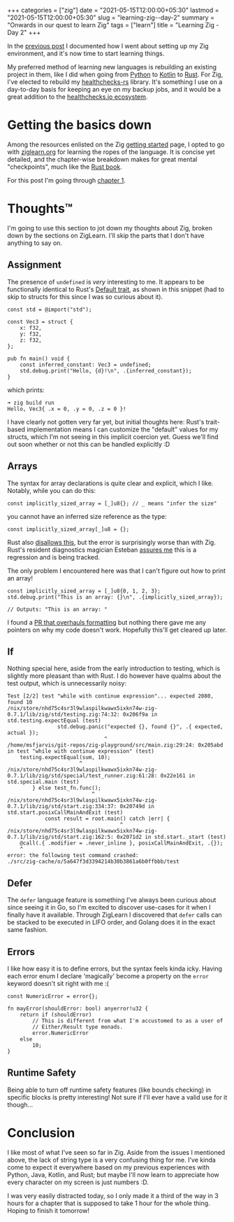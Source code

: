 +++
categories = ["zig"]
date = "2021-05-15T12:00:00+05:30"
lastmod = "2021-05-15T12:00:00+05:30"
slug = "learning-zig--day-2"
summary = "Onwards in our quest to learn Zig"
tags = ["learn"]
title = "Learning Zig - Day 2"
+++

In the [previous post] I documented how I went about setting up my Zig environment, and it's now time to start learning things.

My preferred method of learning new languages is rebuilding an existing project in them, like I did when going from [Python] to [Kotlin] to [Rust]. For Zig, I've elected to rebuild my [healthchecks-rs] library. It's something I use on a day-to-day basis for keeping an eye on my backup jobs, and it would be a great addition to the [healthchecks.io ecosystem].

# Getting the basics down

Among the resources enlisted on the Zig [getting started] page, I opted to go with [ziglearn.org] for learning the ropes of the language. It is concise yet detailed, and the chapter-wise breakdown makes for great mental "checkpoints", much like the [Rust book].

For this post I'm going through [chapter 1].

# Thoughts™️

I'm going to use this section to jot down my thoughts about Zig, broken down by the sections on ZigLearn. I'll skip the parts that I don't have anything to say on.

## Assignment

The presence of `undefined` is _very_ interesting to me. It appears to be functionally identical to Rust's [Default trait], as shown in this snippet (had to skip to structs for this since I was so curious about it).

```zig
const std = @import("std");

const Vec3 = struct {
    x: f32,
    y: f32,
    z: f32,
};

pub fn main() void {
    const inferred_constant: Vec3 = undefined;
    std.debug.print("Hello, {d}!\n", .{inferred_constant});
}
```

which prints:

```
➜ zig build run
Hello, Vec3{ .x = 0, .y = 0, .z = 0 }!
```

I have clearly not gotten very far yet, but initial thoughts here: Rust's trait-based implementation means I can customize the "default" values for my structs, which I'm not seeing in this implicit coercion yet. Guess we'll find out soon whether or not this can be handled explicitly :D

## Arrays

The syntax for array declarations is quite clear and explicit, which I like. Notably, while you can do this:

```zig
const implicitly_sized_array = [_]u8{}; // _ means "infer the size"
```

you cannot have an inferred size reference as the type:

```zig
const implicitly_sized_array[_]u8 = {};
```

Rust also [disallows this](https://play.rust-lang.org/?version=nightly&mode=debug&edition=2018&gist=f27a1a0b20feebe3e6d0a3417f25ce45), but the error is surprisingly worse than with Zig. Rust's resident diagnostics magician Esteban [assures me](https://twitter.com/ekuber/status/1393566561005314048) this is a regression and is being tracked.

The only problem I encountered here was that I can't figure out how to print an array!

```zig
const implicitly_sized_array = [_]u8{0, 1, 2, 3};
std.debug.print("This is an array: {}\n", .{implicitly_sized_array});

// Outputs: "This is an array: "
```

I found a [PR that overhauls formatting] but nothing there gave me any pointers on why my code doesn't work. Hopefully this'll get cleared up later.

## If

Nothing special here, aside from the early introduction to testing, which is slightly more pleasant than with Rust. I do however have qualms about the test output, which is unnecessarily noisy:

```shell
Test [2/2] test "while with continue expression"... expected 2080, found 10
/nix/store/nhd75c4sr3l9wlaspilkwawx5ixkn74w-zig-0.7.1/lib/zig/std/testing.zig:74:32: 0x206f9a in std.testing.expectEqual (test)
                std.debug.panic("expected {}, found {}", .{ expected, actual });
                               ^
/home/msfjarvis/git-repos/zig-playground/src/main.zig:29:24: 0x205abd in test "while with continue expression" (test)
    testing.expectEqual(sum, 10);
                       ^
/nix/store/nhd75c4sr3l9wlaspilkwawx5ixkn74w-zig-0.7.1/lib/zig/std/special/test_runner.zig:61:28: 0x22e161 in std.special.main (test)
        } else test_fn.func();
                           ^
/nix/store/nhd75c4sr3l9wlaspilkwawx5ixkn74w-zig-0.7.1/lib/zig/std/start.zig:334:37: 0x20749d in std.start.posixCallMainAndExit (test)
            const result = root.main() catch |err| {
                                    ^
/nix/store/nhd75c4sr3l9wlaspilkwawx5ixkn74w-zig-0.7.1/lib/zig/std/start.zig:162:5: 0x2071d2 in std.start._start (test)
    @call(.{ .modifier = .never_inline }, posixCallMainAndExit, .{});
    ^
error: the following test command crashed:
./src/zig-cache/o/5a647f3d3394214b30b3861a6b0ffbbb/test
```

## Defer

The `defer` language feature is something I've always been curious about since seeing it in Go, so I'm excited to discover use-cases for it when I finally have it available. Through ZigLearn I discovered that `defer` calls can be stacked to be executed in LIFO order, and Golang does it in the exact same fashion.

## Errors

I like how easy it is to define errors, but the syntax feels kinda icky. Having each error enum I declare 'magically' become a property on the `error` keyword doesn't sit right with me :(

```zig
const NumericError = error{};

fn mayError(shouldError: bool) anyerror!u32 {
    return if (shouldError)
        // This is different from what I'm accustomed to as a user of
        // Either/Result type monads.
        error.NumericError
    else
        10;
}
```

## Runtime Safety

Being able to turn off runtime safety features (like bounds checking) in specific blocks is pretty interesting! Not sure if I'll ever have a valid use for it though...

# Conclusion

I like most of what I've seen so far in Zig. Aside from the issues I mentioned above, the lack of string type is a very confusing thing for me. I've kinda come to expect it everywhere based on my previous experiences with Python, Java, Kotlin, and Rust; but maybe I'll now learn to appreciate how every character on my screen is just numbers :D.

I was very easily distracted today, so I only made it a third of the way in 3 hours for a chapter that is supposed to take 1 hour for the whole thing. Hoping to finish it tomorrow!

[previous post]: /posts/first-steps-with-zig
[python]: https://msfjarvis.dev/g/walls-manager
[kotlin]: https://msfjarvis.dev/g/walls-bot
[rust]: https://msfjarvis.dev/g/walls-bot-rs
[healthchecks-rs]: https://msfjarvis.dev/g/healthchecks-rs
[healthchecks.io ecosystem]: https://healthchecks.io/docs/resources/
[getting started]: https://ziglang.org/learn/getting-started/
[ziglearn.org]: https://ziglearn.org/
[rust book]: https://doc.rust-lang.org/book/
[chapter 1]: https://ziglearn.org/chapter-1/
[default trait]: https://doc.rust-lang.org/std/default/trait.Default.html
[pr that overhauls formatting]: https://github.com/ziglang/zig/pull/6870
[`unreachable`]: https://ziglearn.org/chapter-1/#unreachable
